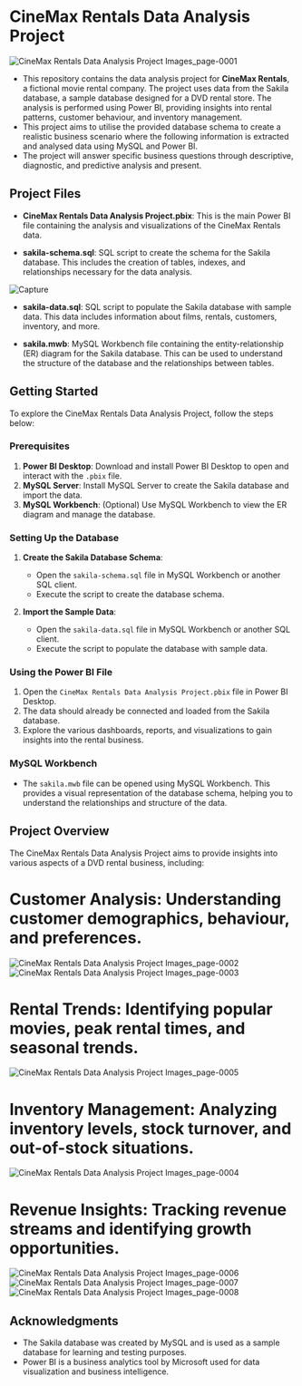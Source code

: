 # CineMax Rentals Data Analysis Project
![CineMax Rentals Data Analysis Project Images_page-0001](https://github.com/user-attachments/assets/46d38975-4bf1-4a87-8617-ee6c87a372bd)

* This repository contains the data analysis project for **CineMax Rentals**, a fictional movie rental company. The project uses data from the Sakila database, a sample database designed for a DVD rental store. The analysis is performed using Power BI, providing insights into rental patterns, customer behaviour, and inventory management.
* This project aims to utilise the provided database schema to create a realistic business scenario where the following information is extracted and analysed data using MySQL and Power BI.
* The project will answer specific business questions through descriptive, diagnostic, and predictive analysis and present.



## Project Files

- **CineMax Rentals Data Analysis Project.pbix**: This is the main Power BI file containing the analysis and visualizations of the CineMax Rentals data.
  
- **sakila-schema.sql**: SQL script to create the schema for the Sakila database. This includes the creation of tables, indexes, and relationships necessary for the data analysis.

![Capture](https://github.com/user-attachments/assets/8ff3f304-a79c-4bfe-91da-b38fa89449a1)


- **sakila-data.sql**: SQL script to populate the Sakila database with sample data. This data includes information about films, rentals, customers, inventory, and more.

- **sakila.mwb**: MySQL Workbench file containing the entity-relationship (ER) diagram for the Sakila database. This can be used to understand the structure of the database and the relationships between tables.

## Getting Started

To explore the CineMax Rentals Data Analysis Project, follow the steps below:

### Prerequisites

1. **Power BI Desktop**: Download and install Power BI Desktop to open and interact with the `.pbix` file.
2. **MySQL Server**: Install MySQL Server to create the Sakila database and import the data.
3. **MySQL Workbench**: (Optional) Use MySQL Workbench to view the ER diagram and manage the database.

### Setting Up the Database

1. **Create the Sakila Database Schema**:
   - Open the `sakila-schema.sql` file in MySQL Workbench or another SQL client.
   - Execute the script to create the database schema.

2. **Import the Sample Data**:
   - Open the `sakila-data.sql` file in MySQL Workbench or another SQL client.
   - Execute the script to populate the database with sample data.

### Using the Power BI File

1. Open the `CineMax Rentals Data Analysis Project.pbix` file in Power BI Desktop.
2. The data should already be connected and loaded from the Sakila database.
3. Explore the various dashboards, reports, and visualizations to gain insights into the rental business.

### MySQL Workbench

- The `sakila.mwb` file can be opened using MySQL Workbench. This provides a visual representation of the database schema, helping you to understand the relationships and structure of the data.

## Project Overview

The CineMax Rentals Data Analysis Project aims to provide insights into various aspects of a DVD rental business, including:

# Customer Analysis: Understanding customer demographics, behaviour, and preferences.
![CineMax Rentals Data Analysis Project Images_page-0002](https://github.com/user-attachments/assets/1e6f6797-19a0-46d6-a1ec-11e59cb1c2c7)![CineMax Rentals Data Analysis Project Images_page-0003](https://github.com/user-attachments/assets/8f60fa8a-fedb-4585-beb5-87b347170848)



# Rental Trends: Identifying popular movies, peak rental times, and seasonal trends.
  ![CineMax Rentals Data Analysis Project Images_page-0005](https://github.com/user-attachments/assets/34d5b141-867c-4170-a22b-8b9a03289b49)

# Inventory Management: Analyzing inventory levels, stock turnover, and out-of-stock situations.
![CineMax Rentals Data Analysis Project Images_page-0004](https://github.com/user-attachments/assets/e0f0e6e0-7e3b-4580-9b8d-ed1da4865783)

# Revenue Insights: Tracking revenue streams and identifying growth opportunities.
![CineMax Rentals Data Analysis Project Images_page-0006](https://github.com/user-attachments/assets/6f8b5d84-d4f3-4224-ac96-a40e8ca6cc20)![CineMax Rentals Data Analysis Project Images_page-0007](https://github.com/user-attachments/assets/635ff61f-9551-487d-9009-c4176658ed9e)![CineMax Rentals Data Analysis Project Images_page-0008](https://github.com/user-attachments/assets/b78f4e5f-576a-4f75-9f47-1a6460da1fcb)

## Acknowledgments

- The Sakila database was created by MySQL and is used as a sample database for learning and testing purposes.
- Power BI is a business analytics tool by Microsoft used for data visualization and business intelligence.

